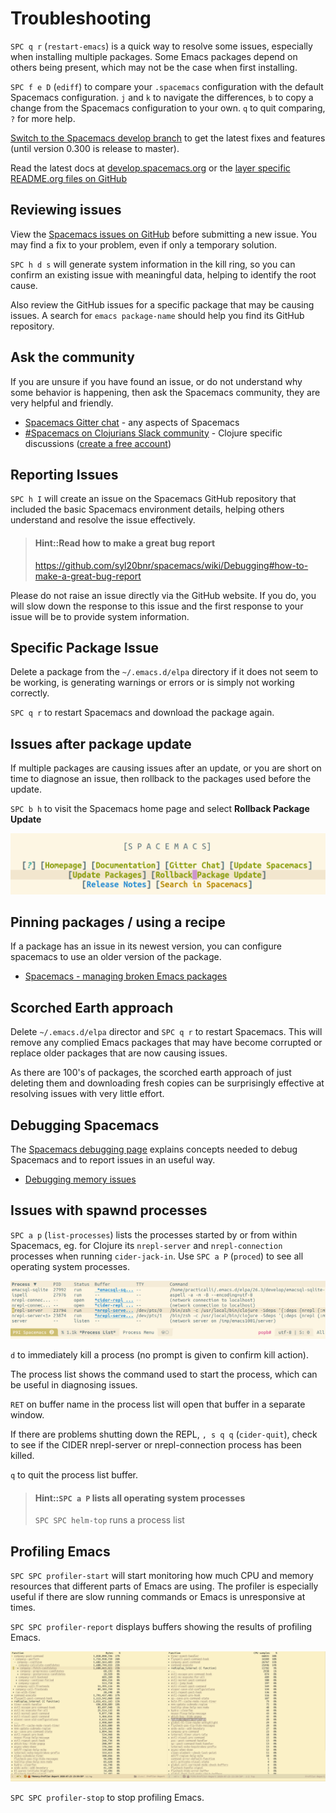 # Troubleshooting

`SPC q r` (`restart-emacs`) is a quick way to resolve some issues, especially when installing multiple packages.  Some Emacs packages depend on others being present, which may not be the case when first installing.

`SPC f e D` (`ediff`) to compare your `.spacemacs` configuration with the default Spacemacs configuration. `j` and `k` to navigate the differences, `b` to copy a change from the Spacemacs configuration to your own.  `q` to quit comparing, `?` for more help.

[Switch to the Spacemacs develop branch](switch-to-develop.md) to get the latest fixes and features (until version 0.300 is release to master).

Read the latest docs at [develop.spacemacs.org](https://develop.spacemacs.org/) or the [layer specific README.org files on GitHub](https://github.com/syl20bnr/spacemacs/tree/develop/layers)

## Reviewing issues
View the [Spacemacs issues on GitHub](https://github.com/syl20bnr/spacemacs/issues) before submitting a new issue.  You may find a fix to your problem, even if only a temporary solution.

`SPC h d s` will generate system information in the kill ring, so you can confirm an existing issue with meaningful data, helping to identify the root cause.

Also review the GitHub issues for a specific package that may be causing issues.  A search for `emacs package-name` should help you find its GitHub repository.

## Ask the community
If you are unsure if you have found an issue, or do not understand why some behavior is happening, then ask the Spacemacs community, they are very helpful and friendly.

* [Spacemacs Gitter chat](https://gitter.im/syl20bnr/spacemacs) - any aspects of Spacemacs
* [#Spacemacs on Clojurians Slack community](clojurians.slack.com/messages/spacemacs) - Clojure specific discussions ([create a free account](http://clojurians.net/))

## Reporting Issues
`SPC h I` will create an issue on the Spacemacs GitHub repository that included the basic Spacemacs environment details, helping others understand and resolve the issue effectively.

> #### Hint::Read how to make a great bug report
> https://github.com/syl20bnr/spacemacs/wiki/Debugging#how-to-make-a-great-bug-report

Please do not raise an issue directly via the GitHub website.  If you do, you will slow down the response to this issue and the first response to your issue will be to provide system information.

## Specific Package Issue
Delete a package from the `~/.emacs.d/elpa` directory if it does not seem to be working, is generating warnings or errors or is simply not working correctly.

`SPC q r` to restart Spacemacs and download the package again.

## Issues after package update
If multiple packages are causing issues after an update, or you are short on time to diagnose an issue, then rollback to the packages used before the update.

`SPC b h` to visit the Spacemacs home page and select **Rollback Package Update**

![Spacemacs - Home buffer - Rollback package update](/images/spacemacs-home-rollback-package-update.png)

## Pinning packages / using a recipe
If a package has an issue in its newest version, you can configure spacemacs to use an older version of the package.

* [Spacemacs - managing broken Emacs packages](http://jr0cket.co.uk/2017/03/spacemacs-managing-broken-emacs-packages.html)

## Scorched Earth approach
Delete `~/.emacs.d/elpa` director and `SPC q r` to restart Spacemacs.  This will remove any complied Emacs packages that may have become corrupted or replace older packages that are now causing issues.

As there are 100's of packages, the scorched earth approach of just deleting them and downloading fresh copies can be surprisingly effective at resolving issues with very little effort.

## Debugging Spacemacs
The [Spacemacs debugging page](https://github.com/syl20bnr/spacemacs/wiki/Debugging) explains concepts needed to debug Spacemacs and to report issues in an useful way.

* [Debugging memory issues](https://www.emacswiki.org/emacs/EmacsMemoryDebugging)

## Issues with spawnd processes
`SPC a p` (`list-processes`) lists the processes started by or from within Spacemacs, eg. for Clojure its `nrepl-server` and `nrepl-connection` processes when running `cider-jack-in`. Use `SPC a P` (`proced`) to see all operating system processes.

![Spacemacs Applications - Process list](/images/spacemacs-application-processes-buffer.png)

`d` to immediately kill a process (no prompt is given to confirm kill action).

The process list shows the command used to start the process, which can be useful in diagnosing issues.

`RET` on buffer name in the process list will open that buffer in a separate window.

If there are problems shutting down the REPL, `, s q q` (`cider-quit`),  check to see if the CIDER nrepl-server or nrepl-connection process has been killed.

`q` to quit the process list buffer.

> #### Hint::`SPC a P` lists all operating system processes
> `SPC SPC helm-top` runs a process list

## Profiling Emacs
`SPC SPC profiler-start` will start monitoring how much CPU and memory resources that different parts of Emacs are using.  The profiler is especially useful if there are slow running commands or Emacs is unresponsive at times.

`SPC SPC profiler-report` displays buffers showing the results of profiling Emacs.

[![Spacemacs Emacs Profiler report](/images/spacemacs-profiler-report-memory-cpu.png)](/images/spacemacs-profiler-report-memory-cpu.png)

`SPC SPC profiler-stop` to stop profiling Emacs.
